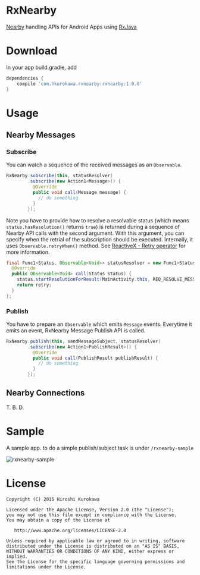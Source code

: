# RxNearby
[Nearby](https://developers.google.com/nearby/) handling APIs for Android Apps using [RxJava](https://github.com/ReactiveX/RxJava)

# Download
In your app build.gradle, add

```gradle
dependencies {
    compile 'com.hkurokawa.rxnearby:rxnearby:1.0.0'
}
```

# Usage
## Nearby Messages
### Subscribe
You can watch a sequence of the received messages as an `Observable`.
```java
RxNearby.subscribe(this, statusResolver)
        .subscribe(new Action1<Message>() {
          @Override
          public void call(Message message) {
            // do something
          }
        });
```

Note you have to provide how to resolve a resolvable status (which means `status.hasResolution()` returns `true`) is returned during a sequence of Nearby API calls with the second argument. With this argument, you can specify when the retrial of the subscription should be executed. Internally, it uses `Observable.retryWhen()` method. See [ReactiveX - Retry operator](http://reactivex.io/documentation/operators/retry.html) for more information.

```java
final Func1<Status, Observable<Void>> statusResolver = new Func1<Status, Observable<Void>>() {
  @Override
  public Observable<Void> call(Status status) {
    status.startResolutionForResult(MainActivity.this, REQ_RESOLVE_MESSEAGE_API_ERROR);
    return retry;
  }
};
```

### Publish
You have to prepare an `Observable` which emits `Message` events. Everytime it emits an event, RxNearby Message Publish API is called. 
```java
RxNearby.publish(this, sendMessageSubject, statusResolver)
        .subscribe(new Action1<PublishResult>() {
          @Override
          public void call(PublishResult publishResult) {
            // do something
          }
        });
```

## Nearby Connections
T. B. D.

# Sample
A sample app. to do a simple publish/subject task is under `/rxnearby-sample`

![rxnearby-sample](https://cloud.githubusercontent.com/assets/6446183/11506865/c5dca7d8-9894-11e5-8d0c-57952e299bd7.gif)

# License
```
Copyright (C) 2015 Hiroshi Kurokawa

Licensed under the Apache License, Version 2.0 (the "License");
you may not use this file except in compliance with the License.
You may obtain a copy of the License at

   http://www.apache.org/licenses/LICENSE-2.0

Unless required by applicable law or agreed to in writing, software
distributed under the License is distributed on an "AS IS" BASIS,
WITHOUT WARRANTIES OR CONDITIONS OF ANY KIND, either express or implied.
See the License for the specific language governing permissions and
limitations under the License.
```
